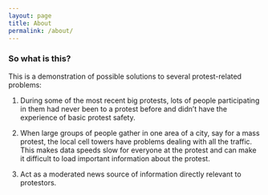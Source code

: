 ```yaml
---
layout: page
title: About
permalink: /about/
---
```


### So what is this?

This is a demonstration of possible solutions to several protest-related problems:

1. During some of the most recent big protests, lots of people participating in them had never been to a protest before and didn’t have the experience of basic protest safety. 

2. When large groups of people gather in one area of a city, say for a mass protest, the local cell towers have problems dealing with all the traffic. This makes data speeds slow for everyone at the protest and can make it difficult to load important information about the protest.

3. Act as a moderated news source of information directly relevant to protestors.



